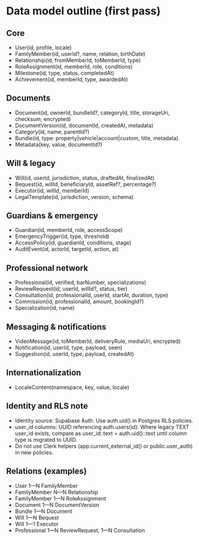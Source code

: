 # Data model outline (first pass)

## Core

- User(id, profile, locale)
- FamilyMember(id, userId?, name, relation, birthDate)
- Relationship(id, fromMemberId, toMemberId, type)
- RoleAssignment(id, memberId, role, conditions)
- Milestone(id, type, status, completedAt)
- Achievement(id, memberId, type, awardedAt)

## Documents

- Document(id, ownerId, bundleId?, categoryId, title, storageUri, checksum, encrypted)
- DocumentVersion(id, documentId, createdAt, metadata)
- Category(id, name, parentId?)
- Bundle(id, type: property|vehicle|account|custom, title, metadata)
- Metadata(key, value, documentId?)

## Will & legacy

- Will(id, userId, jurisdiction, status, draftedAt, finalizedAt)
- Bequest(id, willId, beneficiaryId, assetRef?, percentage?)
- Executor(id, willId, memberId)
- LegalTemplate(id, jurisdiction, version, schema)

## Guardians & emergency

- Guardian(id, memberId, role, accessScope)
- EmergencyTrigger(id, type, threshold)
- AccessPolicy(id, guardianId, conditions, stage)
- AuditEvent(id, actorId, targetId, action, at)

## Professional network

- Professional(id, verified, barNumber, specializations)
- ReviewRequest(id, userId, willId?, status, tier)
- Consultation(id, professionalId, userId, startAt, duration, type)
- Commission(id, professionalId, amount, bookingId?)
- Specialization(id, name)

## Messaging & notifications

- VideoMessage(id, toMemberId, deliveryRule, mediaUri, encrypted)
- Notification(id, userId, type, payload, seen)
- Suggestion(id, userId, type, payload, createdAt)

## Internationalization

- LocaleContent(namespace, key, value, locale)

## Identity and RLS note

- Identity source: Supabase Auth. Use auth.uid() in Postgres RLS policies.
- user_id columns: UUID referencing auth.users(id). Where legacy TEXT user_id exists, compare as user_id::text = auth.uid()::text until column type is migrated to UUID.
- Do not use Clerk helpers (app.current_external_id() or public.user_auth) in new policies.

## Relations (examples)

- User 1—N FamilyMember
- FamilyMember N—N Relationship
- FamilyMember 1—N RoleAssignment
- Document 1—N DocumentVersion
- Bundle 1—N Document
- Will 1—N Bequest
- Will 1—1 Executor
- Professional 1—N ReviewRequest, 1—N Consultation
